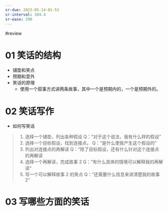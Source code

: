 ```yaml
---
sr-due: 2023-05-14-01-51
sr-interval: 104.4
sr-ease: 290
---
```


#review 

# 01 笑话的结构
- 铺垫和笑点
- 预期和意外
- 笑话的原理
	- 使用一个叙事方式讲两条故事，其中一个是预期内的，一个是预期外的。

# 02 笑话写作
- 如何写笑话
>1. 选择一个铺垫，列出各种假设
>    Q：“对于这个说法，我有什么样的假设”
>2. 选择一个目标假设，找到连接点。
>	Q：“是什么使我产生这个假设的”
>3. 列出对连接点的再解读
>	Q：“除了目标假设，还有什么针对这个连接点的再解读
>4. 选择一个再解读，完成故事 2
>	Q：”有什么具体的情境可以解释我的再解读“
>5. 写一个可以解释故事 2 的笑点
>	Q：”还需要什么信息来讲清楚我的故事 2“
# 03 写哪些方面的笑话

